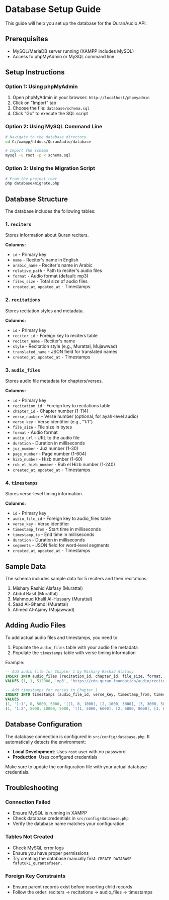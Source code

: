 # Database Setup Guide

This guide will help you set up the database for the QuranAudio API.

## Prerequisites

- MySQL/MariaDB server running (XAMPP includes MySQL)
- Access to phpMyAdmin or MySQL command line

## Setup Instructions

### Option 1: Using phpMyAdmin

1. Open phpMyAdmin in your browser: `http://localhost/phpmyadmin`
2. Click on "Import" tab
3. Choose the file: `database/schema.sql`
4. Click "Go" to execute the SQL script

### Option 2: Using MySQL Command Line

```bash
# Navigate to the database directory
cd C:/xampp/htdocs/QuranAudio/database

# Import the schema
mysql -u root -p < schema.sql
```

### Option 3: Using the Migration Script

```bash
# From the project root
php database/migrate.php
```

## Database Structure

The database includes the following tables:

### 1. `reciters`
Stores information about Quran reciters.

**Columns:**
- `id` - Primary key
- `name` - Reciter's name in English
- `arabic_name` - Reciter's name in Arabic
- `relative_path` - Path to reciter's audio files
- `format` - Audio format (default: mp3)
- `files_size` - Total size of audio files
- `created_at`, `updated_at` - Timestamps

### 2. `recitations`
Stores recitation styles and metadata.

**Columns:**
- `id` - Primary key
- `reciter_id` - Foreign key to reciters table
- `reciter_name` - Reciter's name
- `style` - Recitation style (e.g., Murattal, Mujawwad)
- `translated_name` - JSON field for translated names
- `created_at`, `updated_at` - Timestamps

### 3. `audio_files`
Stores audio file metadata for chapters/verses.

**Columns:**
- `id` - Primary key
- `recitation_id` - Foreign key to recitations table
- `chapter_id` - Chapter number (1-114)
- `verse_number` - Verse number (optional, for ayah-level audio)
- `verse_key` - Verse identifier (e.g., "1:1")
- `file_size` - File size in bytes
- `format` - Audio format
- `audio_url` - URL to the audio file
- `duration` - Duration in milliseconds
- `juz_number` - Juz number (1-30)
- `page_number` - Page number (1-604)
- `hizb_number` - Hizb number (1-60)
- `rub_el_hizb_number` - Rub el Hizb number (1-240)
- `created_at`, `updated_at` - Timestamps

### 4. `timestamps`
Stores verse-level timing information.

**Columns:**
- `id` - Primary key
- `audio_file_id` - Foreign key to audio_files table
- `verse_key` - Verse identifier
- `timestamp_from` - Start time in milliseconds
- `timestamp_to` - End time in milliseconds
- `duration` - Duration in milliseconds
- `segments` - JSON field for word-level segments
- `created_at`, `updated_at` - Timestamps

## Sample Data

The schema includes sample data for 5 reciters and their recitations:

1. Mishary Rashid Alafasy (Murattal)
2. Abdul Basit (Murattal)
3. Mahmoud Khalil Al-Hussary (Murattal)
4. Saad Al-Ghamdi (Murattal)
5. Ahmed Al-Ajamy (Mujawwad)

## Adding Audio Files

To add actual audio files and timestamps, you need to:

1. Populate the `audio_files` table with your audio file metadata
2. Populate the `timestamps` table with verse timing information

Example:

```sql
-- Add audio file for Chapter 1 by Mishary Rashid Alafasy
INSERT INTO audio_files (recitation_id, chapter_id, file_size, format, audio_url, duration, juz_number, page_number, hizb_number, rub_el_hizb_number) 
VALUES (1, 1, 512000, 'mp3', 'https://cdn.quran.foundation/audio/reciter1/chapter1.mp3', 45000, 1, 1, 1, 1);

-- Add timestamps for verses in Chapter 1
INSERT INTO timestamps (audio_file_id, verse_key, timestamp_from, timestamp_to, duration, segments) 
VALUES 
(1, '1:1', 0, 5000, 5000, '[[1, 0, 1000], [2, 1000, 3000], [3, 3000, 5000]]'),
(1, '1:2', 5000, 10000, 5000, '[[1, 5000, 6000], [2, 6000, 8000], [3, 8000, 10000]]');
```

## Database Configuration

The database connection is configured in `src/config/database.php`. It automatically detects the environment:

- **Local Development**: Uses `root` user with no password
- **Production**: Uses configured credentials

Make sure to update the configuration file with your actual database credentials.

## Troubleshooting

### Connection Failed
- Ensure MySQL is running in XAMPP
- Check database credentials in `src/config/database.php`
- Verify the database name matches your configuration

### Tables Not Created
- Check MySQL error logs
- Ensure you have proper permissions
- Try creating the database manually first: `CREATE DATABASE fafutuk1_qurantafseer;`

### Foreign Key Constraints
- Ensure parent records exist before inserting child records
- Follow the order: reciters → recitations → audio_files → timestamps
